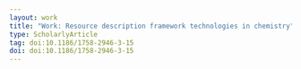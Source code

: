 ```yaml
---
layout: work
title: "Work: Resource description framework technologies in chemistry"
type: ScholarlyArticle
tag: doi:10.1186/1758-2946-3-15
doi: doi:10.1186/1758-2946-3-15
---
```

